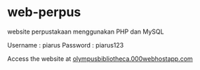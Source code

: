 # web-perpus
website perpustakaan menggunakan PHP dan MySQL

Username : piarus
Password : piarus123

Access the website at [olympusbibliotheca.000webhostapp.com](https://olympusbibliotheca.000webhostapp.com/)
